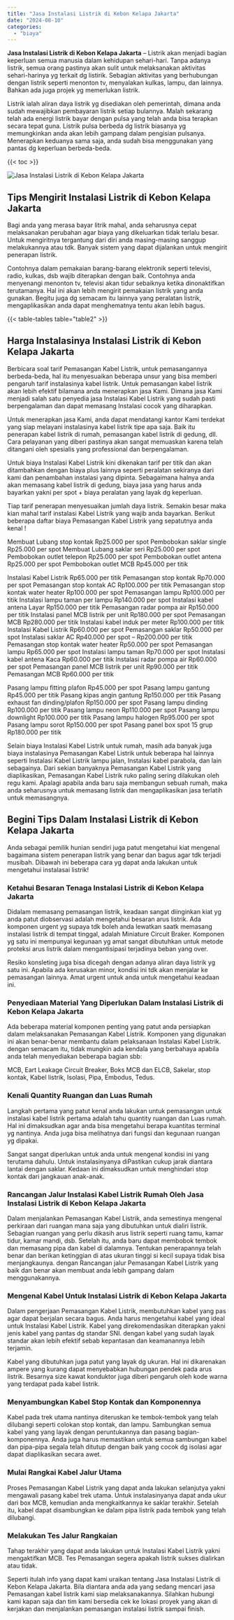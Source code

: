 ```yaml
---
title: "Jasa Instalasi Listrik di Kebon Kelapa Jakarta"
date: "2024-08-10"
categories: 
  - "biaya"
---
```


**Jasa Instalasi Listrik di Kebon Kelapa Jakarta** – Listrik akan menjadi bagian keperluan semua manusia dalam kehidupan sehari-hari. Tanpa adanya listrik, semua orang pastinya akan sulit untuk melaksanakan aktivitas sehari-harinya yg terkait dg listirik. Sebagian aktivitas yang berhubungan dengan listrik seperti menonton tv, menyalakan kulkas, lampu, dan lainnya. Bahkan ada juga projek yg memerlukan listrik.

Listrik ialah aliran daya listrik yg disediakan oleh pemerintah, dimana anda sudah mewajibkan pembayaran listrik setiap bulannya. Malah sekarang telah ada energi listrik bayar dengan pulsa yang telah anda bisa terapkan secara tepat guna. Listrik pulsa berbeda dg listrik biasanya yg memungkinkan anda akan lebih gampang dalam pengisian pulsanya. Menerapkan keduanya sama saja, anda sudah bisa menggunakan yang pantas dg keperluan berbeda-beda.

{{< toc >}}

![Jasa Instalasi Listrik di Kebon Kelapa Jakarta](/images/instalasi-listrik-murah04.png)

## Tips Mengirit Instalasi Listrik di Kebon Kelapa Jakarta

Bagi anda yang merasa bayar litrik mahal, anda seharusnya cepat melaksanakan perubahan agar biaya yang dikeluarkan tidak terlalu besar. Untuk mengiritnya tergantung dari diri anda masing-masing sanggup melakukannya atau tdk. Banyak sistem yang dapat dijalankan untuk mengirit penerapan listrik.

Contohnya dalam pemakaian barang-barang elektronik seperti televisi, radio, kulkas, dsb wajib diterapkan dengan baik. Contohnya anda menyenangi menonton tv, televisi akan tidur sebaiknya ketika dinonaktifkan terutamanya. Hal ini akan lebih mengirit pemakaian listrik yang anda gunakan. Begitu juga dg semacam itu lainnya yang peralatan listrik, mengaplikasikan anda dapat menghematnya tentu akan lebih bagus.

{{< table-tables table="table2" >}}

## Harga Instalasinya Instalasi Listrik di Kebon Kelapa Jakarta

Berbicara soal tarif Pemasangan Kabel Listrik, untuk pemasangannya berbeda-beda, hal itu menyesuaikan beberapa unsur yang bisa memberi pengaruh tarif instalasinya kabel listrik. Untuk pemasangan kabel listrik akan lebih efektif bilamana anda menerapkan jasa Kami. Dimana jasa Kami menjadi salah satu penyedia jasa Instalasi Kabel Listrik yang sudah pasti berpengalaman dan dapat memasang Instalasi cocok yang diharapkan.

Untuk menerapkan jasa Kami, anda dapat mendatangi kantor Kami terdekat yang siap melayani instalasinya kabel listrik tipe apa saja. Baik itu penerapan kabel listrik di rumah, pemasangan kabel listrik di gedung, dll. Cara pelayanan yang diberi pastinya akan sangat memuaskan karena telah ditangani oleh spesialis yang professional dan berpengalaman.

Untuk biaya Instalasi Kabel Listrik kini dikenakan tarif per titik dan akan ditambahkan dengan biaya plus lainnya seperti peralatan sekiranya dari kami dan penambahan instalasi yang dipinta. Sebagaimana halnya anda akan memasang kabel listrik di gedung, biaya jasa yang harus anda bayarkan yakni per spot + biaya peralatan yang layak dg keperluan.

Tiap tarif penerapan menyesuaikan jumlah daya listrik. Semakin besar maka kian mahal tarif instalasi Kabel Listrik yang wajib anda bayarkan. Berikut beberapa daftar biaya Pemasangan Kabel Listrik yang sepatutnya anda kenal !

Membuat Lubang stop kontak Rp25.000 per spot Pembobokan saklar single Rp25.000 per spot Membuat Lubang saklar seri Rp25.000 per spot Pembobokan outlet telepon Rp25.000 per spot Pembobokan outlet antena Rp25.000 per spot Pembobokan outlet MCB Rp45.000 per titik

Instalasi Kabel Listrik Rp65.000 per titik Pemasangan stop kontak Rp70.000 per spot Pemasangan stop kontak AC Rp100.000 per titik Pemasangan stop kontak water heater Rp100.000 per spot Pemasangan lampu Rp100.000 per titik Instalasi lampu taman per lampu Rp140.000 per spot Instalasi kabel antena Layar Rp150.000 per titik Pemasangan radar pompa air Rp150.000 per titik Instalasi panel MCB listrik per unit Rp180.000 per spot Pemasangan MCB Rp280.000 per titik Instalasi kabel induk per meter Rp100.000 per titik Instalasi Kabel Listrik Rp60.000 per spot Pemasangan saklar Rp50.000 per spot Instalasi saklar AC Rp40.000 per spot – Rp200.000 per titik Pemasangan stop kontak water heater Rp50.000 per spot Pemasangan lampu Rp65.000 per spot Instalasi lampu taman Rp70.000 per spot Instalasi kabel antena Kaca Rp60.000 per titik Instalasi radar pompa air Rp60.000 per spot Pemasangan panel MCB listrik per unit Rp90.000 per titik Pemasangan MCB Rp60.000 per titik

Pasang lampu fitting plafon Rp45.000 per spot Pasang lampu gantung Rp45.000 per titik Pasang kipas angin gantung Rp150.000 per titik Pasang exhaust fan dinding/plafon Rp150.000 per spot Pasang lampu dinding Rp100.000 per titik Pasang lampu neon Rp110.000 per spot Pasang lampu downlight Rp100.000 per titik Pasang lampu halogen Rp95.000 per spot Pasang lampu sorot Rp150.000 per spot Pasang panel box spot 15 grup Rp180.000 per titik

Selain biaya Instalasi Kabel Listrik untuk rumah, masih ada banyak juga biaya instalasinya Pemasangan Kabel Listrik untuk beberapa hal lainnya seperti Instalasi Kabel Listrik lampu jalan, Instalasi kabel parabola, dan lain sebagainya. Dari sekian banyaknya Pemasangan Kabel Listrik yang diaplikasikan, Pemasangan Kabel Listrik ruko paling sering dilakukan oleh regu kami. Apalagi apabila anda baru saja membangun sebuah rumah, maka anda seharusnya untuk memasang listrik dan mengaplikasikan jasa terlatih untuk memasangnya.

## Begini Tips Dalam Instalasi Listrik di Kebon Kelapa Jakarta


Anda sebagai pemilik hunian sendiri juga patut mengetahui kiat mengenal bagaimana sistem penerapan listrik yang benar dan bagus agar tdk terjadi musibah. Dibawah ini beberapa cara yg dapat anda lakukan untuk mengetahui instalasai listrik!

### Ketahui Besaran Tenaga Instalasi Listrik di Kebon Kelapa Jakarta

Didalam memasang pemasangan listrik, keadaan sangat diinginkan kiat yg anda patut diobservasi adalah mengetahui besaran arus listrik. Ada komponen urgent yg supaya tdk boleh anda lewatkan saatk memasang instalasi listrik di tempat tinggal, adalah Miniature Circuit Braker. Komponen yg satu ini mempunyai kegunaan yg amat sangat dibutuhkan untuk metode proteksi arus listrik dalam mengantisipasi terjadinya beban yang over.

Resiko konsleting juga bisa dicegah dengan adanya aliran daya listrik yg satu ini. Apabila ada kerusakan minor, kondisi ini tdk akan menjalar ke pemasangan lainnya. Amat urgent untuk anda untuk mengetahui keadaan ini.

### Penyediaan Material Yang Diperlukan Dalam Instalasi Listrik di Kebon Kelapa Jakarta

Ada beberapa material komponen penting yang patut anda persiapkan dalam melaksanakan Pemasangan Kabel Listrik. Komponen yang digunakan ini akan benar-benar membantu dalam pelaksanaan Instalasi Kabel Listrik. dengan semacam itu, tidak mungkin ada kendala yang berbahaya apabila anda telah menyediakan beberapa bagian sbb:

MCB, Eart Leakage Circuit Breaker, Boks MCB dan ELCB, Sakelar, stop kontak, Kabel listrik, Isolasi, Pipa, Embodus, Tedus.

### Kenali Quantity Ruangan dan Luas Rumah

Langkah pertama yang patut kenal anda lakukan untuk pemasangan untuk instalasi kabel listrik pertama adalah tahu quantity ruangan dan Luas rumah. Hal ini dimaksudkan agar anda bisa mengetahui berapa kuantitas terminal yg nantinya. Anda juga bisa melihatnya dari fungsi dan kegunaan ruangan yg dipakai.

Sangat sangat diperlukan untuk anda untuk mengenal kondisi ini yang terutama dahulu. Untuk instalasinyanya diPastikan cukup jarak diantara lantai dengan saklar. Kedaan ini dimaksudkan untuk menghindari stop kontak dari jangkauan anak-anak.

### Rancangan Jalur Instalasi Kabel Listrik Rumah Oleh Jasa Instalasi Listrik di Kebon Kelapa Jakarta

Dalam menjalankan Pemasangan Kabel Listrik, anda semestinya mengenal perkiraan dari ruangan mana saja yang dibutuhkan untuk dialiri listrik. Sebagian ruangan yang perlu dikasih arus listrik seperti ruang tamu, kamar tidur, kamar mandi, dsb. Setelah itu, anda baru dapat membobok tembok dan memasang pipa dan kabel di dalamnya. Tentukan penerapannya telah benar dan berikan ketinggian di atas ukuran tinggi si kecil supaya tidak bisa menjangkaunya. dengan Rancangan jalur Pemasangan Kabel Listrik yang baik dan benar akan membuat anda lebih gampang dalam menggunakannya.

### Mengenal Kabel Untuk Instalasi Listrik di Kebon Kelapa Jakarta

Dalam pengerjaan Pemasangan Kabel Listrik, membutuhkan kabel yang pas agar dapat berjalan secara bagus. Anda harus mengetahui kabel yang ideal untuk Instalasi Kabel Listrik. Kabel yang direkomendasikan diterapkan yakni jenis kabel yang pantas dg standar SNI. dengan kabel yang sudah layak standar akan lebih efektif sebab kepantasan dan keamanannya lebih terjamin.

Kabel yang dibutuhkan juga patut yang layak dg ukuran. Hal ini dikarenakan ampere yang kurang dapat menyebabkan hubungan pendek pada arus listrik. Besarnya size kawat konduktor juga diberi pengaruh oleh kode warna yang terdapat pada kabel listrik.

### Menyambungkan Kabel Stop Kontak dan Komponennya

Kabel pada trek utama nantinya diteruskan ke tembok-tembok yang telah dilubangi seperti colokan stop kontak, dan lampu. Sambungkan semua kabel yang yang layak dengan peruntukannya dan pasang bagian-komponennya. Anda juga harus memastikan untuk semua sambungan kabel dan pipa-pipa segala telah ditutup dengan baik yang cocok dg isolasi agar dapat diaplikasikan secara awet.

### Mulai Rangkai Kabel Jalur Utama

Proses Pemasangan Kabel Listrik yang dapat anda lakukan selanjutya yakni mengawali pasang kabel trek utama. Untuk instalasinyanya dapat anda ukur dari box MCB, kemudian anda mengkaitkannya ke saklar terakhir. Setelah itu, kabel dapat disambungkan ke dalam pipa listrik pada tembok yang telah dilubangi.

### Melakukan Tes Jalur Rangkaian

Tahap terakhir yang dapat anda lakukan untuk Instalasi Kabel Listrik yakni mengaktifkan MCB. Tes Pemasangan segera apakah listrik sukses dialirkan atau tidak.

Seperti itulah info yang dapat kami uraikan tentang Jasa Instalasi Listrik di Kebon Kelapa Jakarta. Bila diantara anda ada yang sedang mencari jasa Pemasangan kabel listrik kami siap melaksanakannya. Silahkan hubungi kami kapan saja dan tim kami bersedia cek ke lokasi proyek yang akan di kerjakan dan menjalankan pemasangan instalasi listrik sampai finish.
